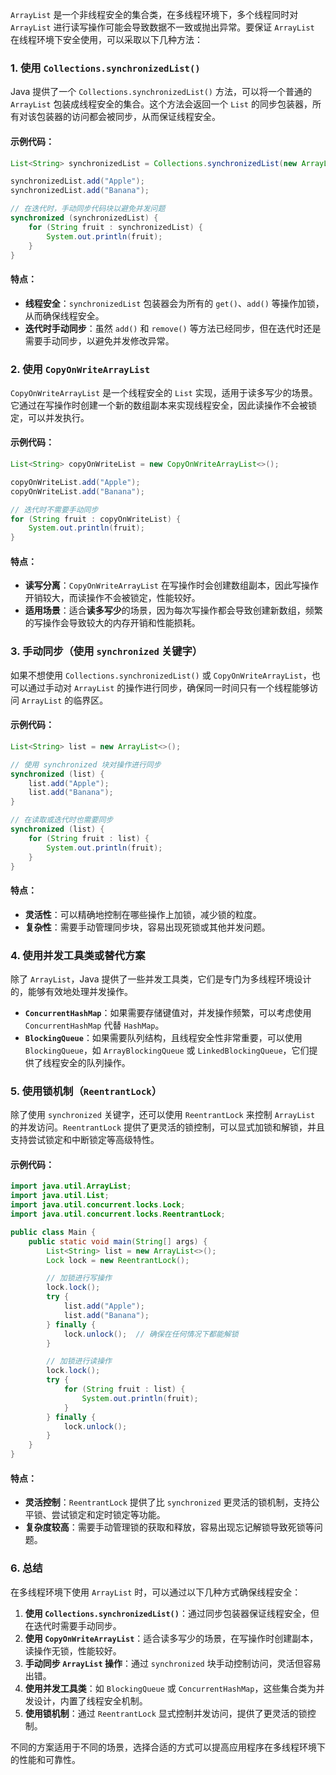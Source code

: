 `ArrayList` 是一个非线程安全的集合类，在多线程环境下，多个线程同时对 `ArrayList` 进行读写操作可能会导致数据不一致或抛出异常。要保证 `ArrayList` 在线程环境下安全使用，可以采取以下几种方法：

### 1. **使用 `Collections.synchronizedList()`**

Java 提供了一个 `Collections.synchronizedList()` 方法，可以将一个普通的 `ArrayList` 包装成线程安全的集合。这个方法会返回一个 `List` 的同步包装器，所有对该包装器的访问都会被同步，从而保证线程安全。

#### 示例代码：

```java
List<String> synchronizedList = Collections.synchronizedList(new ArrayList<>());

synchronizedList.add("Apple");
synchronizedList.add("Banana");

// 在迭代时，手动同步代码块以避免并发问题
synchronized (synchronizedList) {
    for (String fruit : synchronizedList) {
        System.out.println(fruit);
    }
}
```

#### 特点：
- **线程安全**：`synchronizedList` 包装器会为所有的 `get()`、`add()` 等操作加锁，从而确保线程安全。
- **迭代时手动同步**：虽然 `add()` 和 `remove()` 等方法已经同步，但在迭代时还是需要手动同步，以避免并发修改异常。

### 2. **使用 `CopyOnWriteArrayList`**

`CopyOnWriteArrayList` 是一个线程安全的 `List` 实现，适用于读多写少的场景。它通过在写操作时创建一个新的数组副本来实现线程安全，因此读操作不会被锁定，可以并发执行。

#### 示例代码：

```java
List<String> copyOnWriteList = new CopyOnWriteArrayList<>();

copyOnWriteList.add("Apple");
copyOnWriteList.add("Banana");

// 迭代时不需要手动同步
for (String fruit : copyOnWriteList) {
    System.out.println(fruit);
}
```

#### 特点：
- **读写分离**：`CopyOnWriteArrayList` 在写操作时会创建数组副本，因此写操作开销较大，而读操作不会被锁定，性能较好。
- **适用场景**：适合**读多写少**的场景，因为每次写操作都会导致创建新数组，频繁的写操作会导致较大的内存开销和性能损耗。

### 3. **手动同步（使用 `synchronized` 关键字）**

如果不想使用 `Collections.synchronizedList()` 或 `CopyOnWriteArrayList`，也可以通过手动对 `ArrayList` 的操作进行同步，确保同一时间只有一个线程能够访问 `ArrayList` 的临界区。

#### 示例代码：

```java
List<String> list = new ArrayList<>();

// 使用 synchronized 块对操作进行同步
synchronized (list) {
    list.add("Apple");
    list.add("Banana");
}

// 在读取或迭代时也需要同步
synchronized (list) {
    for (String fruit : list) {
        System.out.println(fruit);
    }
}
```

#### 特点：
- **灵活性**：可以精确地控制在哪些操作上加锁，减少锁的粒度。
- **复杂性**：需要手动管理同步块，容易出现死锁或其他并发问题。

### 4. **使用并发工具类或替代方案**

除了 `ArrayList`，Java 提供了一些并发工具类，它们是专门为多线程环境设计的，能够有效地处理并发操作。

- **`ConcurrentHashMap`**：如果需要存储键值对，并发操作频繁，可以考虑使用 `ConcurrentHashMap` 代替 `HashMap`。
- **`BlockingQueue`**：如果需要队列结构，且线程安全性非常重要，可以使用 `BlockingQueue`，如 `ArrayBlockingQueue` 或 `LinkedBlockingQueue`，它们提供了线程安全的队列操作。

### 5. **使用锁机制（`ReentrantLock`）**

除了使用 `synchronized` 关键字，还可以使用 `ReentrantLock` 来控制 `ArrayList` 的并发访问。`ReentrantLock` 提供了更灵活的锁控制，可以显式加锁和解锁，并且支持尝试锁定和中断锁定等高级特性。

#### 示例代码：

```java
import java.util.ArrayList;
import java.util.List;
import java.util.concurrent.locks.Lock;
import java.util.concurrent.locks.ReentrantLock;

public class Main {
    public static void main(String[] args) {
        List<String> list = new ArrayList<>();
        Lock lock = new ReentrantLock();

        // 加锁进行写操作
        lock.lock();
        try {
            list.add("Apple");
            list.add("Banana");
        } finally {
            lock.unlock();  // 确保在任何情况下都能解锁
        }

        // 加锁进行读操作
        lock.lock();
        try {
            for (String fruit : list) {
                System.out.println(fruit);
            }
        } finally {
            lock.unlock();
        }
    }
}
```

#### 特点：
- **灵活控制**：`ReentrantLock` 提供了比 `synchronized` 更灵活的锁机制，支持公平锁、尝试锁定和定时锁定等功能。
- **复杂度较高**：需要手动管理锁的获取和释放，容易出现忘记解锁导致死锁等问题。

### 6. **总结**

在多线程环境下使用 `ArrayList` 时，可以通过以下几种方式确保线程安全：

1. **使用 `Collections.synchronizedList()`**：通过同步包装器保证线程安全，但在迭代时需要手动同步。
2. **使用 `CopyOnWriteArrayList`**：适合读多写少的场景，在写操作时创建副本，读操作无锁，性能较好。
3. **手动同步 `ArrayList` 操作**：通过 `synchronized` 块手动控制访问，灵活但容易出错。
4. **使用并发工具类**：如 `BlockingQueue` 或 `ConcurrentHashMap`，这些集合类为并发设计，内置了线程安全机制。
5. **使用锁机制**：通过 `ReentrantLock` 显式控制并发访问，提供了更灵活的锁控制。

不同的方案适用于不同的场景，选择合适的方式可以提高应用程序在多线程环境下的性能和可靠性。